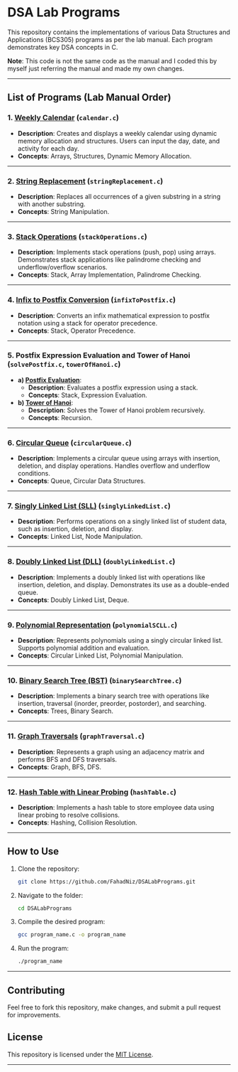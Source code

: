 # **DSA Lab Programs**

This repository contains the implementations of various Data Structures and Applications (BCS305) programs as per the lab manual. Each program demonstrates key DSA concepts in C. 

**Note**: This code is not the same code as the manual and I coded this by myself just referring the manual and made my own changes.

---

## **List of Programs (Lab Manual Order)**

### 1. [Weekly Calendar](https://github.com/FahadNiz/DSALabPrograms/blob/master/calendar.c) (`calendar.c`)
- **Description**: Creates and displays a weekly calendar using dynamic memory allocation and structures. Users can input the day, date, and activity for each day.
- **Concepts**: Arrays, Structures, Dynamic Memory Allocation.

---

### 2. [String Replacement](https://github.com/FahadNiz/DSALabPrograms/blob/master/stringReplacement.c) (`stringReplacement.c`)
- **Description**: Replaces all occurrences of a given substring in a string with another substring.
- **Concepts**: String Manipulation.

---

### 3. [Stack Operations](https://github.com/FahadNiz/DSALabPrograms/blob/master/stackOperations.c) (`stackOperations.c`)
- **Description**: Implements stack operations (push, pop) using arrays. Demonstrates stack applications like palindrome checking and underflow/overflow scenarios.
- **Concepts**: Stack, Array Implementation, Palindrome Checking.

---

### 4. [Infix to Postfix Conversion](https://github.com/FahadNiz/DSALabPrograms/blob/master/infixToPostfix.c) (`infixToPostfix.c`)
- **Description**: Converts an infix mathematical expression to postfix notation using a stack for operator precedence.
- **Concepts**: Stack, Operator Precedence.

---

### 5. Postfix Expression Evaluation and Tower of Hanoi (`solvePostfix.c`, `towerOfHanoi.c`)
- **a) [Postfix Evaluation](https://github.com/FahadNiz/DSALabPrograms/blob/master/solvePostfix.c)**:
  - **Description**: Evaluates a postfix expression using a stack.
  - **Concepts**: Stack, Expression Evaluation.
- **b) [Tower of Hanoi](https://github.com/FahadNiz/DSALabPrograms/blob/master/towerOfHanoi.c)**:
  - **Description**: Solves the Tower of Hanoi problem recursively.
  - **Concepts**: Recursion.

---

### 6. [Circular Queue](https://github.com/FahadNiz/DSALabPrograms/blob/master/circularQueue.c) (`circularQueue.c`)
- **Description**: Implements a circular queue using arrays with insertion, deletion, and display operations. Handles overflow and underflow conditions.
- **Concepts**: Queue, Circular Data Structures.

---

### 7. [Singly Linked List (SLL)](https://github.com/FahadNiz/DSALabPrograms/blob/master/singlyLinkedList.c) (`singlyLinkedList.c`)
- **Description**: Performs operations on a singly linked list of student data, such as insertion, deletion, and display.
- **Concepts**: Linked List, Node Manipulation.

---

### 8. [Doubly Linked List (DLL)](https://github.com/FahadNiz/DSALabPrograms/blob/master/doublyLinkedList.c) (`doublyLinkedList.c`)
- **Description**: Implements a doubly linked list with operations like insertion, deletion, and display. Demonstrates its use as a double-ended queue.
- **Concepts**: Doubly Linked List, Deque.

---

### 9. [Polynomial Representation](https://github.com/FahadNiz/DSALabPrograms/blob/master/polynomialSCLL.c) (`polynomialSCLL.c`)
- **Description**: Represents polynomials using a singly circular linked list. Supports polynomial addition and evaluation.
- **Concepts**: Circular Linked List, Polynomial Manipulation.

---

### 10. [Binary Search Tree (BST)](https://github.com/FahadNiz/DSALabPrograms/blob/master/binarySearchTree.c) (`binarySearchTree.c`)
- **Description**: Implements a binary search tree with operations like insertion, traversal (inorder, preorder, postorder), and searching.
- **Concepts**: Trees, Binary Search.

---

### 11. [Graph Traversals](https://github.com/FahadNiz/DSALabPrograms/blob/master/graphTraversal.c) (`graphTraversal.c`)
- **Description**: Represents a graph using an adjacency matrix and performs BFS and DFS traversals.
- **Concepts**: Graph, BFS, DFS.

---

### 12. [Hash Table with Linear Probing](https://github.com/FahadNiz/DSALabPrograms/blob/master/hashTable.c) (`hashTable.c`)
- **Description**: Implements a hash table to store employee data using linear probing to resolve collisions.
- **Concepts**: Hashing, Collision Resolution.

---

## **How to Use**
1. Clone the repository:
   ```bash
   git clone https://github.com/FahadNiz/DSALabPrograms.git
   ```
2. Navigate to the folder:
   ```bash
   cd DSALabPrograms
   ```
3. Compile the desired program:
   ```bash
   gcc program_name.c -o program_name
   ```
4. Run the program:
   ```bash
   ./program_name
   ```

---

## **Contributing**
Feel free to fork this repository, make changes, and submit a pull request for improvements.

## **License**
This repository is licensed under the [MIT License](LICENSE).

---
